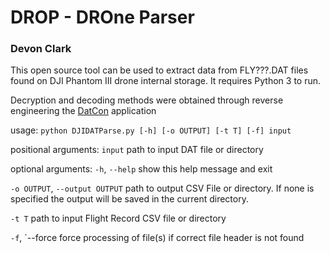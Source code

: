 # DROP - DROne Parser
### Devon Clark

This open source tool can be used to extract data from FLY???.DAT files found on DJI Phantom III drone internal storage. It requires Python 3 to run.

Decryption and decoding methods were obtained through reverse engineering the [DatCon](https://datfile.net/) application

usage: `python DJIDATParse.py [-h] [-o OUTPUT] [-t T] [-f] input`

positional arguments:
  `input`               path to input DAT file or directory

optional arguments:
  `-h`, `--help`        show this help message and exit
  
  `-o OUTPUT`, `--output OUTPUT`
                        path to output CSV File or directory. If none is
                        specified the output will be saved in the current
                        directory.
                        
  `-t T`                path to input Flight Record CSV file or directory
  
  `-f`, `--force        force processing of file(s) if correct file header is
                        not found
